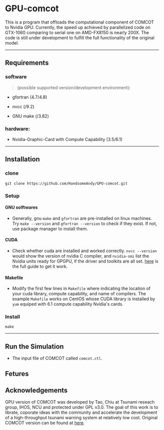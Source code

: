 # GPU-comcot

This is a program that offloads the computational component of COMCOT to Nvidia GPU. Currently, the speed up achieved by parallelized code on GTX-1060 comparing to serial one on AMD-FX8150 is nearly 200X. The code is still under development to fulfill the full functionality of the original model.

---

## **Requirements**

### **software** 

>(possible supported version/development environment):

- gfortran (4.7/4.8)

- nvcc (/9.2)

- GNU make (/3.82)

### **hardware:**

- Nvidia-Graphic-Card with Compute Capability (3.5/6.1)

---

## **Installation**

### clone

```shell
git clone https://github.com/HandsomeAndy/GPU-comcot.git
```

### Setup

#### GNU solftwares

- Generally, gnu `make` and `gfortran` are pre-installed on linux machines. Try `make --version` and `gfortran --version` to check if they exist. If not, use package manager to install them.    

#### CUDA

- Check whether cuda are installed and worked correctly. ```nvcc --version ``` would show the version of nvidia C compiler, and ```nvidia-smi``` list the Nvidia units ready for GPGPU, if the driver and toolkits are all set. [here](https://docs.nvidia.com/cuda/cuda-installation-guide-linux/) is the full guide to get it work.

#### Makefile

- Modify the first few lines in `Makefile` where indicating the location of your cuda library, compute capability, and name of compilers. The example `Makefile` works on CentOS whose CUDA library is installed by `yum` equiped with 6.1 compute capability Nvidia's cards.

### Install

```shell
make
```

---

## Run the Simulation

- The input file of COMCOT called `comcot.ctl`. 

## Fetures



## **Acknowledgements**

GPU version of COMCOT was developed by Tao, Chiu at Tsunami reseach group, IHOS, NCU and protected under GPL v3.0. The goal of this work is to librate, coporate ideas with the community and accelerate the development of a high-throughput tsunami warning system at relatively low cost. Original COMCOT version can be found at [here](http://223.4.213.26/archive/tsunami/cornell/comcot_down.htm).
